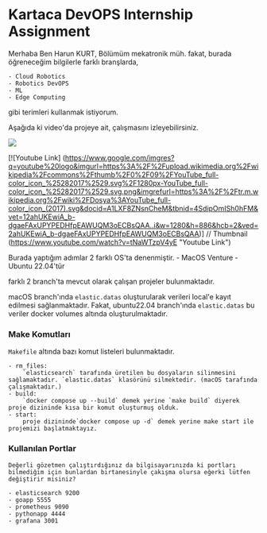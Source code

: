 # Kartaca DevOPS Internship Assignment

Merhaba Ben Harun KURT, Bölümüm mekatronik müh. fakat, burada öğreneceğim bilgilerle farklı branşlarda,

    - Cloud Robotics
    - Robotics DevOPS  
    - ML
    - Edge Computing
  
gibi terimleri kullanmak istiyorum.

Aşağıda ki video'da projeye ait, çalışmasını izleyebilirsiniz.

![](https://www.youtube.com/watch?v=tNaWTzpV4yE)

[![Youtube Link]
(https://www.google.com/imgres?q=youtube%20logo&imgurl=https%3A%2F%2Fupload.wikimedia.org%2Fwikipedia%2Fcommons%2Fthumb%2F0%2F09%2FYouTube_full-color_icon_%25282017%2529.svg%2F1280px-YouTube_full-color_icon_%25282017%2529.svg.png&imgrefurl=https%3A%2F%2Ftr.m.wikipedia.org%2Fwiki%2FDosya%3AYouTube_full-color_icon_(2017).svg&docid=A1LXF8ZNsnCheM&tbnid=4SdipOmISh0hFM&vet=12ahUKEwiA_b-dgaeFAxUPYPEDHfpEAWUQM3oECBsQAA..i&w=1280&h=886&hcb=2&ved=2ahUKEwiA_b-dgaeFAxUPYPEDHfpEAWUQM3oECBsQAA)] // Thumbnail
(https://www.youtube.com/watch?v=tNaWTzpV4yE "Youtube Link")  

Burada yaptığım adımlar 2 farklı OS'ta denenmiştir.
    - MacOS Venture
    - Ubuntu 22.04'tür

farklı 2 branch'ta mevcut olarak çalışan projeler bulunmaktadır.

macOS branch'ında ```elastic.datas``` oluşturularak verileri local'e kayıt edilmesi sağlanmaktadır.
Fakat, ubuntu22.04 branch'ında `elastic.datas` bu veriler docker volumes altında oluşturulmaktadır.

### Make Komutları

```Makefile``` altında bazı komut listeleri bulunmaktadır.

    - rm_files:
        `elasticsearch` tarafında üretilen bu dosyaların silinmesini sağlamaktadır. `elastic.datas` klasörünü silmektedir. (macOS tarafında çalışmaktadır.)
    - build:
        `docker compose up --build` demek yerine `make build` diyerek proje dizininde kısa bir komut oluşturmuş olduk.
    - start:
        proje dizininde`docker compose up -d` demek yerine make start ile projemizi başlatmaktayız. 

### Kullanılan Portlar

    Değerli gözetmen çalıştırdığınız da bilgisayarınızda ki portları bilmediğim için bunlardan birtanesinyle çakışma olursa eğerki lütfen değiştirir misiniz? 

    - elasticsearch 9200
    - goapp 5555
    - prometheus 9090
    - pythonapp 4444
    - grafana 3001
